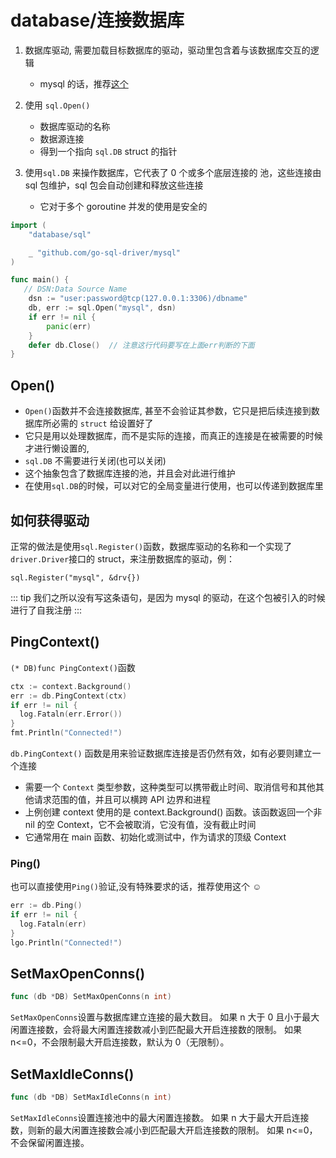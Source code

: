 # database/连接数据库

1. 数据库驱动, 需要加载目标数据库的驱动，驱动里包含着与该数据库交互的逻辑

   - mysql 的话，推荐[这个](https://github.com/go-sql-driver/mysql)

2. 使用 `sql.Open()`

   - 数据库驱动的名称
   - 数据源连接
   - 得到一个指向 `sql.DB` struct 的指针

3. 使用`sql.DB` 来操作数据库，它代表了 0 个或多个底层连接的
   池，这些连接由 sql 包维护，sql 包会自动创建和释放这些连接
   - 它对于多个 goroutine 并发的使用是安全的

```go
import (
	"database/sql"

	_ "github.com/go-sql-driver/mysql"
)

func main() {
   // DSN:Data Source Name
	dsn := "user:password@tcp(127.0.0.1:3306)/dbname"
	db, err := sql.Open("mysql", dsn)
	if err != nil {
		panic(err)
	}
	defer db.Close()  // 注意这行代码要写在上面err判断的下面
}
```

## Open()

- `Open()`函数并不会连接数据库, 甚至不会验证其参数，它只是把后续连接到数据库所必需的 `struct`
  给设置好了
- 它只是用以处理数据库，而不是实际的连接，而真正的连接是在被需要的时候才进行懒设置的,
- `sql.DB` 不需要进行关闭(也可以关闭)
- 这个抽象包含了数据库连接的池，并且会对此进行维护
- 在使用`sql.DB`的时候，可以对它的全局变量进行使用，也可以传递到数据库里

## 如何获得驱动

正常的做法是使用`sql.Register()`函数，数据库驱动的名称和一个实现了`driver.Driver`接口的
struct，来注册数据库的驱动，例：

`sql.Register("mysql", &drv{})`

::: tip
我们之所以没有写这条语句，是因为 mysql 的驱动，在这个包被引入的时候进行了自我注册
:::

## PingContext()

`(* DB)func PingContext()`函数

```go
ctx := context.Background()
err := db.PingContext(ctx)
if err != nil {
  log.Fataln(err.Error())
}
fmt.Println("Connected!")
```

`db.PingContext()` 函数是用来验证数据库连接是否仍然有效，如有必要则建立一个连接

- 需要一个 `Context`
  类型参数，这种类型可以携带截止时间、取消信号和其他其他请求范围的值，并且可以横跨 API 边界和进程
- 上例创建 context 使用的是 context.Background()
  函数。该函数返回一个非 nil 的空 Context，它不会被取消，它没有值，没有截止时间
- 它通常用在 main 函数、初始化或测试中，作为请求的顶级 Context

### Ping()

也可以直接使用`Ping()`验证,没有特殊要求的话，推荐使用这个 :relaxed:

```go
err := db.Ping()
if err != nil {
  log.Fataln(err)
}
lgo.Println("Connected!")
```

## SetMaxOpenConns()

```go
func (db *DB) SetMaxOpenConns(n int)
```

`SetMaxOpenConns`设置与数据库建立连接的最大数目。 如果 n 大于 0 且小于最大闲置连接数，会将最大闲置连接数减小到匹配最大开启连接数的限制。 如果 n<=0，不会限制最大开启连接数，默认为 0（无限制）。

## SetMaxIdleConns()

```go
func (db *DB) SetMaxIdleConns(n int)
```

`SetMaxIdleConns`设置连接池中的最大闲置连接数。 如果 n 大于最大开启连接数，则新的最大闲置连接数会减小到匹配最大开启连接数的限制。 如果 n<=0，不会保留闲置连接。
